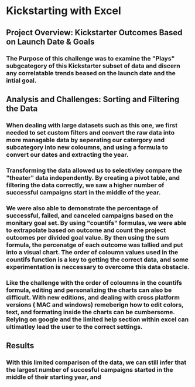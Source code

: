 # Kickstarting with Excel

## Project Overview: Kickstarter Outcomes Based on Launch Date & Goals

### The Purpose of this challenge was to examine the "Plays" subgcategory of this Kickstarter subset of data and discern any correlatable trends beased on the launch date and the intial goal.

## Analysis and Challenges: Sorting and Filtering the Data

### When dealing with large datasets such as this one, we first needed to set custom  filters and convert the raw data into more managable data by seperating our catergory and subcategory into new coloumns, and using a formula to convert our dates and extracting the year.

### Transforming the data allowed us to selectivley compare the "theater" data independently. By creating a pivot table, and filtering the data correctly, we saw a **higher** number of successful campaigns start in the middle of the year.

### We were also able to demonstrate the percentage of successful, failed, and canceled campaigns based on the monitary goal set. By using "countifs" formulas, we were able to extrapolate based on outcome and count the project outcomes per divided goal value. By then using the sum formula, the percenatge of each outcome was tallied and put into a visual chart. The order of coloumn values used in the countifs function is a key to getting the correct data, and some experimentation is neccessary to overcome this data obstacle. 

### Like the challenge with the order of coloumns in the countifs formula, editing and personalizing the charts can also be difficult. With new editions, and dealing with cross platform versions ( MAC and windows) remeberign how to edit colors, text, and formating inside the charts can be cumbersome. Relying on google and the limited help section within excel can ultimatley lead the user to the correct settings.

## Results
### With this limited comparison of the data, we can still infer that the largest number of succesful campaigns started in the middle of their  starting year, and 




